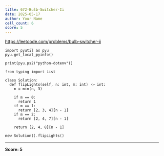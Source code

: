 ```yaml
---
title: 672-Bulb-Switcher-Ii
date: 2025-05-17
author: Your Name
cell_count: 6
score: 5
---
```


https://leetcode.com/problems/bulb-switcher-ii


```
import pyutil as pyu
pyu.get_local_pyinfo()
```


```
print(pyu.ps2("python-dotenv"))
```


```
from typing import List
```


```
class Solution:
  def flipLights(self, n: int, m: int) -> int:
    n = min(n, 3)

    if m == 0:
      return 1
    if m == 1:
      return [2, 3, 4][n - 1]
    if m == 2:
      return [2, 4, 7][n - 1]

    return [2, 4, 8][n - 1]
```


```
new Solution().flipLights()
```


---
**Score: 5**